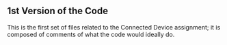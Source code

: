 ## 1st Version of the Code
This is the first set of files related to the Connected Device assignment; it is composed of comments of what the code would ideally do.
